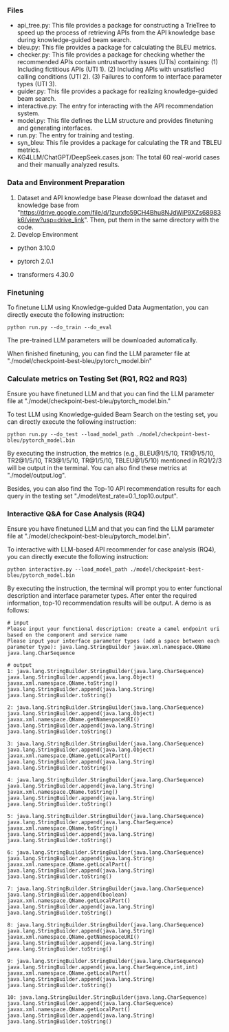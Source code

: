### Files

* api_tree.py: This file provides a package for constructing a TrieTree to speed up the process of retrieving APIs from the API knowledge base during knowledge-guided beam search.
* bleu.py: This file provides a package for calculating the BLEU metrics.
* checker.py: This file provides a package for checking whether the recommended APIs contain untrustworthy issues (UTIs) containing: (1) Including fictitious APIs (UTI 1). (2) Including APIs with unsatisfied calling conditions (UTI 2). (3) Failures to conform to interface parameter types (UTI 3).
* guider.py: This file provides a package for realizing knowledge-guided beam search.
* interactive.py: The entry for interacting with the API recommendation system.
* model.py: This file defines the LLM structure and provides finetuning and generating interfaces.
* run.py: The entry for training and testing.
* syn_bleu: This file provides a package for calculating the TR and TBLEU metrics.
* KG4LLM/ChatGPT/DeepSeek.cases.json: The total 60 real-world cases and their manually analyzed results.

### Data and Environment Preparation

1. Dataset and API knowledge base
   Please download the dataset and knowledge base from "https://drive.google.com/file/d/1zurxfo59CH4Bhu8NJdWiP9XZs68983k6/view?usp=drive_link". Then, put them in the same directory with the code.
2. Develop Environment

- python 3.10.0

- pytorch 2.0.1

- transformers 4.30.0

### Finetuning

To finetune LLM using Knowledge-guided Data Augmentation, you can directly execute the following instruction:

```python run.py --do_train --do_eval```

The pre-trained LLM parameters will be downloaded automatically.

When finished finetuning, you can find the LLM parameter file at "./model/checkpoint-best-bleu/pytorch_model.bin"

### Calculate metrics on Testing Set (RQ1, RQ2 and RQ3)

Ensure you have finetuned LLM and that you can find the LLM parameter file at "./model/checkpoint-best-bleu/pytorch_model.bin."

To test LLM using Knowledge-guided Beam Search on the testing set, you can directly execute the following instruction:

```python run.py --do_test --load_model_path ./model/checkpoint-best-bleu/pytorch_model.bin```

By executing the instruction, the metrics (e.g., BLEU@1/5/10, TR1@1/5/10, TR2@1/5/10, TR3@1/5/10, TR@1/5/10, TBLEU@1/5/10) mentioned in RQ1/2/3 will be output in the terminal. You can also find these metrics at "./model/output.log".

Besides, you can also find the Top-10 API recommendation results for each query in the testing set  "./model/test_rate=0.1_top10.output".

### Interactive Q&A for Case Analysis (RQ4)

Ensure you have finetuned LLM and that you can find the LLM parameter file at "./model/checkpoint-best-bleu/pytorch_model.bin".

To interactive with LLM-based API recommender for case analysis (RQ4), you can directly execute the following instruction:

```python interactive.py --load_model_path ./model/checkpoint-best-bleu/pytorch_model.bin```

By executing the instruction, the terminal will prompt you to enter functional description and interface parameter types. After enter the required information, top-10 recommendation results will be output. A demo is as follows:

```
# input
Please input your functional description: create a camel endpoint uri based on the component and service name
Please input your interface parameter types (add a space between each parameter type): java.lang.StringBuilder javax.xml.namespace.QName java.lang.CharSequence

# output
1: java.lang.StringBuilder.StringBuilder(java.lang.CharSequence) java.lang.StringBuilder.append(java.lang.Object) javax.xml.namespace.QName.toString() java.lang.StringBuilder.append(java.lang.String) java.lang.StringBuilder.toString()

2: java.lang.StringBuilder.StringBuilder(java.lang.CharSequence) java.lang.StringBuilder.append(java.lang.Object) javax.xml.namespace.QName.getNamespaceURI() java.lang.StringBuilder.append(java.lang.String) java.lang.StringBuilder.toString()

3: java.lang.StringBuilder.StringBuilder(java.lang.CharSequence) java.lang.StringBuilder.append(java.lang.Object) javax.xml.namespace.QName.getLocalPart() java.lang.StringBuilder.append(java.lang.String) java.lang.StringBuilder.toString()

4: java.lang.StringBuilder.StringBuilder(java.lang.CharSequence) java.lang.StringBuilder.append(java.lang.String) javax.xml.namespace.QName.toString() java.lang.StringBuilder.append(java.lang.String) java.lang.StringBuilder.toString()

5: java.lang.StringBuilder.StringBuilder(java.lang.CharSequence) java.lang.StringBuilder.append(java.lang.CharSequence) javax.xml.namespace.QName.toString() java.lang.StringBuilder.append(java.lang.String) java.lang.StringBuilder.toString()

6: java.lang.StringBuilder.StringBuilder(java.lang.CharSequence) java.lang.StringBuilder.append(java.lang.String) javax.xml.namespace.QName.getLocalPart() java.lang.StringBuilder.append(java.lang.String) java.lang.StringBuilder.toString()

7: java.lang.StringBuilder.StringBuilder(java.lang.CharSequence) java.lang.StringBuilder.append(boolean) javax.xml.namespace.QName.getLocalPart() java.lang.StringBuilder.append(java.lang.String) java.lang.StringBuilder.toString()

8: java.lang.StringBuilder.StringBuilder(java.lang.CharSequence) java.lang.StringBuilder.append(java.lang.String) javax.xml.namespace.QName.getNamespaceURI() java.lang.StringBuilder.append(java.lang.String) java.lang.StringBuilder.toString()

9: java.lang.StringBuilder.StringBuilder(java.lang.CharSequence) java.lang.StringBuilder.append(java.lang.CharSequence,int,int) javax.xml.namespace.QName.getLocalPart() java.lang.StringBuilder.append(java.lang.String) java.lang.StringBuilder.toString()

10: java.lang.StringBuilder.StringBuilder(java.lang.CharSequence) java.lang.StringBuilder.append(java.lang.CharSequence) javax.xml.namespace.QName.getLocalPart() java.lang.StringBuilder.append(java.lang.String) java.lang.StringBuilder.toString()
```











